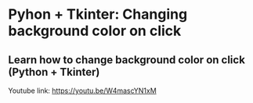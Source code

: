 # Pyhon + Tkinter: Changing background color on click
## Learn how to change background color on click (Python + Tkinter)

Youtube link:
https://youtu.be/W4mascYN1xM
